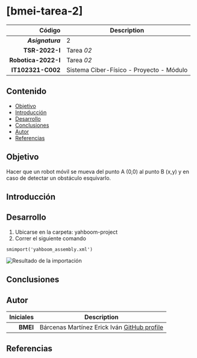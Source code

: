 # [bmei-tarea-2] 


| Código | Description |
| ------:| ----------- |
| ***Asignatura*** | 2 | 
| **TSR-2022-I** | Tarea *02* |
| **Robotica-2022-I**  | Tarea *02* |
| **IT102321-C002** | Sistema Ciber-Físico - Proyecto - Módulo |

## Contenido

- [Objetivo](#objetivo)
- [Introducción](#introduccion)
- [Desarrollo](#desarrollo)
- [Conclusiones](#conclusiones)
- [Autor](#autor)
- [Referencias](#referencias)

## Objetivo

Hacer que un robot móvil se mueva del punto A (0,0) al punto B (x,y) y en caso de detectar un obstáculo esquivarlo.

## Introducción

## Desarrollo

1. Ubicarse en la carpeta: yahboom-project
2. Correr el siguiente comando
``` shell
smimport('yahboom_assembly.xml')
```
![Resultado de la importación](https://user-images.githubusercontent.com/42219451/141512070-854a7591-463a-4685-b10a-e9b06e2e3ac7.png)


## Conclusiones


## Autor

| Iniciales  | Description |
| ----------:| ----------- |
| **BMEI** | Bárcenas Martínez Erick Iván [GitHub profile](https://github.com/erickbarcenas) |

## Referencias
